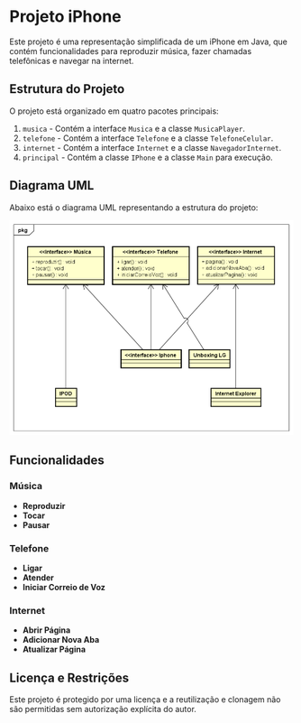 # Projeto iPhone

Este projeto é uma representação simplificada de um iPhone em Java, que contém funcionalidades para reproduzir música, fazer chamadas telefônicas e navegar na internet.

## Estrutura do Projeto

O projeto está organizado em quatro pacotes principais:

1. `musica` - Contém a interface `Musica` e a classe `MusicaPlayer`.
2. `telefone` - Contém a interface `Telefone` e a classe `TelefoneCelular`.
3. `internet` - Contém a interface `Internet` e a classe `NavegadorInternet`.
4. `principal` - Contém a classe `IPhone` e a classe `Main` para execução.

## Diagrama UML

Abaixo está o diagrama UML representando a estrutura do projeto:

![Diagrama UML](docs/uml_diagram.png)

## Funcionalidades

### Música

- **Reproduzir**
- **Tocar**
- **Pausar**

### Telefone

- **Ligar**
- **Atender**
- **Iniciar Correio de Voz**

### Internet

- **Abrir Página**
- **Adicionar Nova Aba**
- **Atualizar Página**

## Licença e Restrições

Este projeto é protegido por uma licença e a reutilização e clonagem não são permitidas sem autorização explícita do autor.
